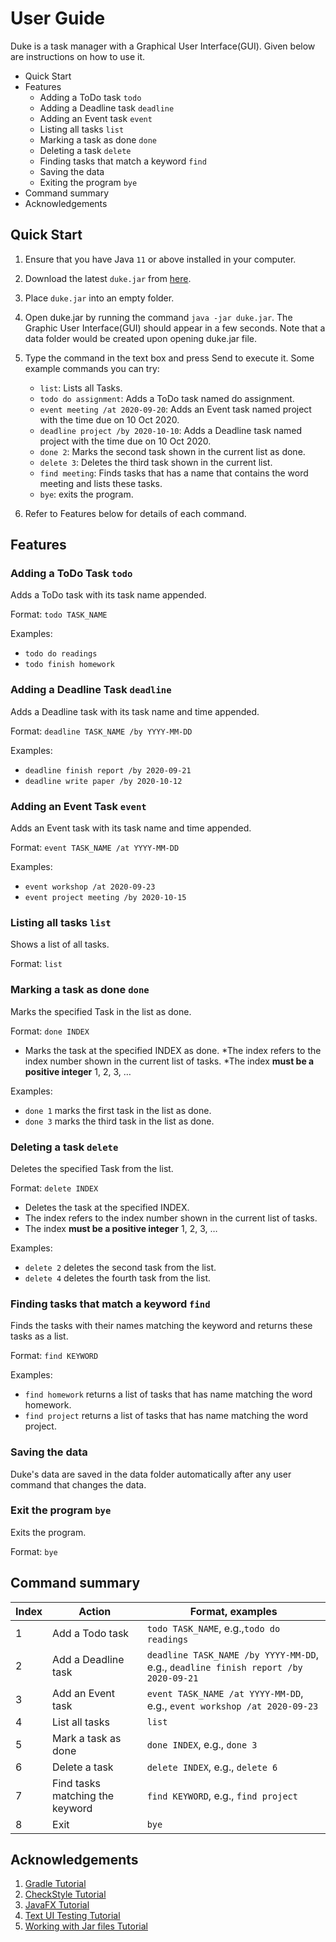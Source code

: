 # User Guide

Duke is a task manager with a Graphical User Interface(GUI). Given below are instructions on how to use it.
* Quick Start
* Features
    * Adding a ToDo task `todo`
    * Adding a Deadline task `deadline`
    * Adding an Event task `event`
    * Listing all tasks `list`
    * Marking a task as done `done`
    * Deleting a task `delete`
    * Finding tasks that match a keyword `find`
    * Saving the data
    * Exiting the program `bye`
* Command summary
* Acknowledgements

## Quick Start

 1. Ensure that you have Java `11` or above installed in your computer.
 
 2. Download the latest `duke.jar` from [here](https://github.com/WM71811/ip/releases/tag/v0.3).
 
 3. Place `duke.jar` into an empty folder.
 
 4. Open duke.jar by running the command `java -jar duke.jar`. The Graphic User Interface(GUI) should appear in a few seconds. Note that a data folder would be created upon 
 opening duke.jar file.
 
 5. Type the command in the text box and press Send to execute it.
    Some example commands you can try:
    * `list`: Lists all Tasks.
    * `todo do assignment`: Adds a ToDo task named do assignment.
    * `event meeting /at 2020-09-20`: Adds an Event task named project with the time due on 10 Oct 2020.
    * `deadline project /by 2020-10-10`: Adds a Deadline task named project with the time due on 10 Oct 2020.
    * `done 2`: Marks the second task shown in the current list as done.
    * `delete 3`: Deletes the third task shown in the current list.
    * `find meeting`: Finds tasks that has a name that contains the word meeting and lists these tasks.
    * `bye`: exits the program.
6. Refer to Features below for details of each command.

## Features 
### Adding a ToDo Task `todo`
Adds a ToDo task with its task name appended.

Format: `todo TASK_NAME`

Examples:
* `todo do readings`
* `todo finish homework`

### Adding a Deadline Task `deadline`
Adds a Deadline task with its task name and time appended.

Format: `deadline TASK_NAME /by YYYY-MM-DD`

Examples:
* `deadline finish report /by 2020-09-21`
* `deadline write paper /by 2020-10-12`

### Adding an Event Task `event`
Adds an Event task with its task name and time appended.

Format: `event TASK_NAME /at YYYY-MM-DD`

Examples:
* `event workshop /at 2020-09-23`
* `event project meeting /by 2020-10-15`

### Listing all tasks `list`
Shows a list of all tasks.

Format: `list`

### Marking a task as done `done`
Marks the specified Task in the list as done.

Format: `done INDEX`
* Marks the task at the specified INDEX as done. 
*The index refers to the index number shown in the current list of tasks. 
*The index **must be a positive integer** 1, 2, 3, …

Examples:
* `done 1` marks the first task in the list as done.
* `done 3` marks the third task in the list as done.

### Deleting a task `delete`
Deletes the specified Task from the list.

Format: `delete INDEX`

* Deletes the task at the specified INDEX. 
* The index refers to the index number shown in the current list of tasks. 
* The index **must be a positive integer** 1, 2, 3, …

Examples:
* `delete 2` deletes the second task from the list.
* `delete 4` deletes the fourth task from the list.

### Finding tasks that match a keyword `find`
Finds the tasks with their names matching the keyword 
and returns these tasks as a list.

Format: `find KEYWORD`

Examples:
* `find homework` returns a list of tasks that has name 
matching the word homework.
* `find project` returns a list of tasks that has name 
matching the word project.

### Saving the data
Duke's data are saved in the data folder automatically 
after any user command that changes the data.

### Exit the program `bye`
Exits the program.

Format: `bye`

## Command summary
Index | Action | Format, examples |
| ------------ | ------------ | ------------- |
1 | Add a Todo task | `todo TASK_NAME`, e.g.,`todo do readings` |
2 | Add a Deadline task | `deadline TASK_NAME /by YYYY-MM-DD`, e.g.,  `deadline finish report /by 2020-09-21` |
3 | Add an Event task | `event TASK_NAME /at YYYY-MM-DD`, e.g., `event workshop /at 2020-09-23` |                 
4 | List all tasks | `list` |
5 | Mark a task as done | `done INDEX`, e.g., `done 3` |
6 | Delete a task | `delete INDEX`, e.g., `delete 6` |
7 | Find tasks matching the keyword | `find KEYWORD`, e.g., `find project` |
8 | Exit | `bye`

## Acknowledgements
1. [Gradle Tutorial](https://se-education.org/guides/tutorials/gradle.html)
2. [CheckStyle Tutorial](https://se-education.org/guides/tutorials/checkstyle.html)
3. [JavaFX Tutorial](https://se-education.org/guides/tutorials/javaFx.html)
4. [Text UI Testing Tutorial](https://se-education.org/guides/tutorials/textUiTesting.html)
5. [Working with Jar files Tutorial](https://se-education.org/guides/tutorials/jar.html)

                    
                      
                  
                  
                
               